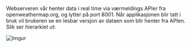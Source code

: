 Webserveren vår henter data i real time via værmeldings APIer fra openweathermap.org, og lytter på port 8001. 
Når applikasjonen blir tatt i bruk vil brukeren se en lesbar versjon av dataen som blir henter fra APIen. 
Slik ser hierarkiet ut:







![Imgur](https://i.imgur.com/4NP1IrS.png)

